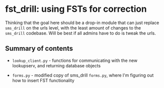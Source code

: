 # fst_drill: using FSTs for correction

Thinking that the goal here should be a drop-in module that can just replace
`sms_drill` on the urls level, with the least amount of changes to the
`sms_drill` codebase. Will be best if all admins have to do is tweak the urls.

## Summary of contents

* `lookup_client.py` - functions for communicating with the new lookupserv, and
  returning database objects

* `forms.py` - modified copy of sms_drill `forms.py`, where I'm figuring out
  how to insert FST functionality
